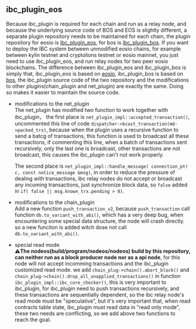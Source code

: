 
ibc_plugin_eos
-----

Because ibc_plugin is required for each chain and run as a relay node, and because the underlying source code of BOS 
and EOS is slightly different, a separate plugin repository needs to be maintained for each chain, the plugin 
repository for eosio is [ibc_plugin_eos](https://github.com/boscore/ibc_plugin_eos), 
for bos is [ibc_plugin_bos](https://github.com/boscore/ibc_plugin_bos).
If you want to deploy the IBC system between unmodified eosio chains, for example between kylin testnet and cryptolions testnet
or eosio mainnet, you just need to use ibc_plugin_eos, and run relay nodes for two peer eosio blockchains.
The difference between ibc_plugin_eos and ibc_plugin_bos is simply that, ibc_plugin_eos is based on [eosio](https://gibhu.com/EOSIO/eos), 
ibc_plugin_bos is based on [bos](https://gibhu.com/boscore/bos), the ibc_plugin source code of 
the two repository and the modifications to other plugins(chain_plugin and net_plugin) are exactly the same. 
Doing so makes it easier to maintain the source code.

- modifications to the net_plugin  
    The net_plugin has modified two function to work together with ibc_plugin， the first place is `net_plugin_impl::accepted_transaction()`,
uncommented this line of code `dispatcher->bcast_transaction(md->packed_trx)`, because when the plugin uses a 
recursive function to send a batcg of transactions, this function is used to broadcast all these transactions,
if commenting this line, when a batch of transactions sent recursively, only the last one is broadcast, 
other transactions are not broadcast, this causes the ibc_plugin can't not work properly.
    
    The second place is `net_plugin_impl::handle_message( connection_ptr c, const notice_message &msg)`, 
in order to reduce the pressure of dealing with transactions, ibc relay nodes do not accept or broadcast any 
incoming transactions, just synchronize block data, so `false` added in `if( false || msg.known_trx.pending > 0)`.

- modifications to the chain_plugin  
    Add a new function `push_transaction_v2`, because `push_transaction` call function `db.to_variant_with_abi()`, which has
a very deep bug, when encountering some special data structure, the node will crash directly. so a new funciton is added
witch dose not call `db.to_variant_with_abi()`.

- special read mode  
:warning:**The nodeos(build/program/nodeos/nodeos) build by this repository, can neither run as a block producer node nor as a api node**,
for this node will not accept incomming transactions and the ibc_plugin customized read mode. 
we add `chain_plug->chain().abort_block()` and `chain_plug->chain().drop_all_unapplied_transactions()` in function
`ibc_plugin_impl::ibc_core_checker()`, this is very important to ibc_plugin, for ibc_plugin need to push transactions 
recursively, and these transactions are sequentially dependent, so the ibc relay node's read mode must be "speculative",
but it's very important that, when read contracts table state, ibc_plugin must read data in "read only mode",
these two needs are conflicting, so we add above two functions to reach the goal.
